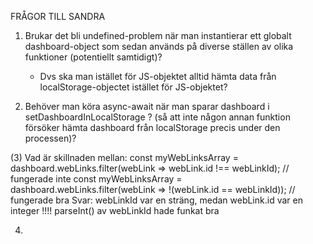 
FRÅGOR TILL SANDRA

1.  Brukar det bli undefined-problem när man instantierar ett globalt dashboard-object som sedan används på diverse ställen av olika funktioner (potentiellt samtidigt)?
    - Dvs ska man istället för JS-objektet alltid hämta data från localStorage-objectet istället för JS-objektet? 

2.  Behöver man köra async-await när man sparar dashboard i setDashboardInLocalStorage ? (så att inte någon annan funktion försöker hämta dashboard från localStorage precis under den processen)?

(3)  Vad är skillnaden mellan:
          const myWebLinksArray = dashboard.webLinks.filter(webLink => webLink.id !== webLinkId);  // fungerade inte
          const myWebLinksArray = dashboard.webLinks.filter(webLink => !(webLink.id == webLinkId)); // fungerade bra
Svar:  webLinkId var en sträng, medan webLink.id var en integer !!!! parseInt() av webLinkId hade funkat bra 

4. 

